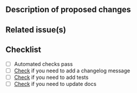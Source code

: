 ## Description of proposed changes

<!-- What is the goal of this pull request? What does this pull request change? -->

## Related issue(s)

<!--
Link any related issues here. Use GitHub's special keywords if appropriate¹.
Type `#` followed the name of an issue and GitHub will auto-suggest the issue number for you.

¹ https://docs.github.com/en/get-started/writing-on-github/working-with-advanced-formatting/using-keywords-in-issues-and-pull-requests
-->

## Checklist

- [ ] Automated checks pass
- [ ] [Check][1] if you need to add a changelog message
- [ ] [Check][2] if you need to add tests
- [ ] [Check][3] if you need to update docs

[1]: https://github.com/nextstrain/augur/blob/-/docs/contribute/DEV_DOCS.md#updating-the-changelog
[2]: https://github.com/nextstrain/augur/blob/-/docs/contribute/DEV_DOCS.md#testing
[3]: https://github.com/nextstrain/augur/blob/-/docs/contribute/DEV_DOCS.md#when-to-update

<!-- 🙌 Thank you for contributing to Nextstrain! ✨ -->
